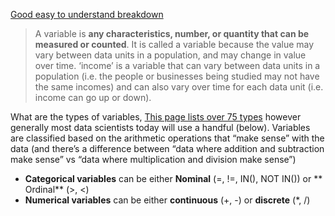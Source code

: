 

[Good easy to understand breakdown](https://www.abs.gov.au/websitedbs/a3121120.nsf/home/statistical+language+-+what+are+variables)
> A variable is **any characteristics, number, or quantity that can be measured or counted**.
>It is called a variable because the value may vary between data units in a population, and may change in value over time. 
> ‘income’ is a variable that can vary between data units in a population (i.e. the people or businesses being studied may not have the same incomes) and can also vary over time for each data unit (i.e. income can go up or down). 

What are the types of variables,
[This page lists over 75 types](https://www.statisticshowto.com/probability-and-statistics/types-of-variables/) however generally most data scientists today will use a handful (below).  Variables are classified based on the arithmetic operations that “make sense” with the data (and there’s a difference between “data where addition and subtraction make sense” vs “data where multiplication and division make sense”)
* **Categorical variables** can be either **Nominal** (=, !=, IN(), NOT IN()) or ** Ordinal** (>, <)
* **Numerical variables** can be either **continuous** (+, -) or **discrete** (*, /)
